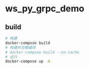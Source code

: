 # ws_py_grpc_demo

## build

``` sh
# 构建
docker-compose build
# 构建并忽略缓存
# docker-compose build --no-cache
# 运行
docker-compose up -d
```